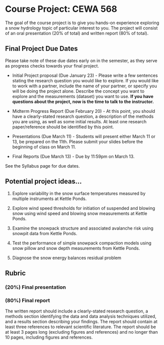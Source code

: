 
# Course Project: CEWA 568

The goal of the course project is to give you hands-on experience exploring a snow hydrology topic of particular interest to you. 
The project will consist of an oral presentation (20% of total) and written report (80% of total).

## Final Project Due Dates
Please take note of these due dates early on in the semester, as they serve as progress checks towards your final project.
* Initial Project proposal (Due January 23) - Please write a few sentences stating the research question you would like to explore. If you would like to work with a partner, include the name of your partner, or specify you will be doing the project alone.  Describe the concept you want to explore and the measurements (dataset) you want to use. **If you have questions about the project, now is the time to talk to the instructor.**

* Midterm Progress Report (Due February 20) - At this point, you should have a clearly-stated research question, a description of the methods you are using, as well as some initial results. At least one research paper/reference should be identified by this point.

* Presentations (Due March 11) - Students will present either March 11 or 13, be prepared on the 11th. Please submit your slides before the beginning of class on March 11.

* Final Reports (Due March 13) - Due by 11:59pm on March 13.

See the Syllabus page for due dates.

## Potential project ideas...

1) Explore variability in the snow surface temperatures measured by multiple instruments at Kettle Ponds.

2) Explore wind speed thresholds for initiation of suspended and blowing snow using wind speed and blowing snow measurements at Kettle Ponds.

3) Examine the snowpack structure and associated avalanche risk using snowpit data from Kettle Ponds.

4) Test the performance of simple snowpack compaction models using snow pillow and snow depth measurements from Kettle Ponds.

5) Diagnose the snow energy balances residual problem

## Rubric

### (20%) Final presentation

### (80%) Final report
The written report should include a clearly-stated research question, a methods section identifying the data and data analysis techniques utilized, and a results section describing your findings.
The report should contain at least three references to relevant scientific literature.
The report should be at least 3 pages long (excluding figures and references) and no longer than 10 pages, including figures and references.
